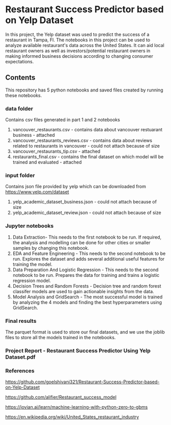 # Restaurant Success Predictor based on Yelp Dataset
In this project, the Yelp dataset was used to predict the success of a restaurant in Tampa, Fl. The notebooks in this project can be used to analyze available restaurant's data across the United States. It can aid local restaurant owners as well as investors/potential restaurant owners in making informed business decisions according to changing consumer expectations.

## Contents
This repository has 5 python notebooks and saved files created by running these notebooks. 

### data folder 
Contains csv files generated in part 1 and 2 notebooks
1. vancouver_restaurants.csv - contains data about vancouver restuarant business - attached
2. vancouver_restaurants_reviews.csv - contains data about reviews related to restaurants in vancouver - could not attach because of size
3. vancouver_restaurants_tip.csv - attached
4. restaurants_final.csv - contains the final dataset on which model will be trained and evaluated - attached 

### input folder
Contains json file provided by yelp which can be downloaded from https://www.yelp.com/dataset
1. yelp_academic_dataset_business.json - could not attach because of size
2. yelp_academic_dataset_review.json - could not attach because of size

### Jupyter notebooks
1. Data Extraction- This needs to the first notebook to be run. If required, the analysis and modelling can be done for other cities or smaller samples by changing this notebook.
2. EDA and Feature Engineering - This needs to the second notebook to be run. Explores the dataset and adds several additional useful features for training the model.
3. Data Preparation And Logistic Regression - This needs to the second notebook to be run. Prepares the data for training and trains a logistic regression model.
4. Decision Trees and Random Forests - Decision tree and random forest classifer models are used to gain actionable insights from the data.
5. Model Analysis and GridSearch  - The most successful model is trained by analyzing the 4 models and finding the best hyperparameters using GridSearch.

### Final results
The parquet format is used to store our final datasets, and we use the joblib files to store all the models trained in the notebooks.

### Project Report - Restaurant Success Predictor Using Yelp Dataset.pdf

### References
https://github.com/goelshivani321/Restaurant-Success-Predictor-based-on-Yelp-Dataset

https://github.com/alifier/Restaurant_success_model

https://jovian.ai/learn/machine-learning-with-python-zero-to-gbms

https://en.wikipedia.org/wiki/United_States_restaurant_industry
